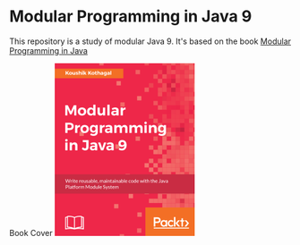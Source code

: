 # Modular Programming in Java 9

This repository is a study of modular Java 9. It's based on the book [Modular Programming in Java](https://www.packtpub.com/product/modular-programming-in-java-9/9781787126909)

Book Cover
![Book Cover](java-modular.png)